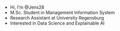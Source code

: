 - Hi, I’m @Jens28
- M.Sc. Student in Management Information System
- Research Assistant at University Regensburg
- Interested in Data Science and Explainable AI

<!---
Jens28/Jens28 is a ✨ special ✨ repository because its `README.md` (this file) appears on your GitHub profile.
You can click the Preview link to take a look at your changes.
--->

